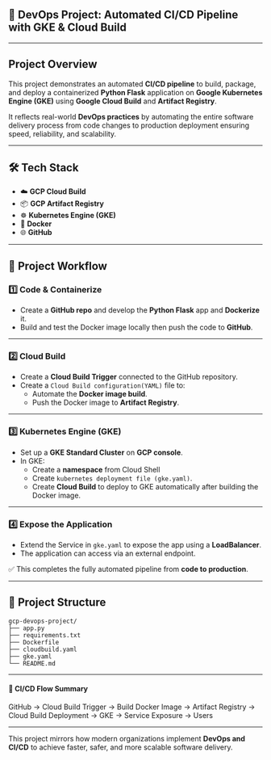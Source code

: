 ## 🚀 DevOps Project: Automated CI/CD Pipeline with GKE & Cloud Build

---

## Project Overview

This project demonstrates an automated **CI/CD pipeline** to build, package, and deploy a containerized **Python Flask** application on **Google Kubernetes Engine (GKE)** using **Google Cloud Build** and **Artifact Registry**.

It reflects real-world **DevOps practices** by automating the entire software delivery process from code changes to production deployment ensuring speed, reliability, and scalability.

---

## 🛠 Tech Stack

- ☁️ **GCP Cloud Build**
- 📦 **GCP Artifact Registry**
- ☸️ **Kubernetes Engine (GKE)**
- 🐳 **Docker**
- 🌐 **GitHub**

---

## 🔗 Project Workflow

### 1️⃣ Code & Containerize
- Create a **GitHub repo** and develop the **Python Flask** app and **Dockerize** it.
- Build and test the Docker image locally then push the code to **GitHub**.

---

### 2️⃣ Cloud Build 
- Create a **Cloud Build Trigger** connected to the GitHub repository.
- Create a `Cloud Build configuration(YAML)` file to:
  - Automate the **Docker image build**.
  - Push the Docker image to **Artifact Registry**.

---

### 3️⃣ Kubernetes Engine (GKE)
- Set up a **GKE Standard Cluster** on **GCP console**.
- In GKE:
  - Create a **namespace** from Cloud Shell
  - Create `kubernetes deployment file (gke.yaml)`.
  - Create **Cloud Build** to deploy to GKE automatically after building the Docker image.

---

### 4️⃣ Expose the Application
- Extend the Service in `gke.yaml` to expose the app using a **LoadBalancer**.
- The application can access via an external endpoint.

✅ This completes the fully automated pipeline from **code to production**.

---

## 🔗 Project Structure
```
gcp-devops-project/
├── app.py
├── requirements.txt
├── Dockerfile
├── cloudbuild.yaml
├── gke.yaml
└── README.md
```
---

#### 🔄 CI/CD Flow Summary

GitHub → Cloud Build Trigger → Build Docker Image → Artifact Registry → Cloud Build Deployment → GKE → Service Exposure → Users

---
This project mirrors how modern organizations implement **DevOps and CI/CD** to achieve faster, safer, and more scalable software delivery.
